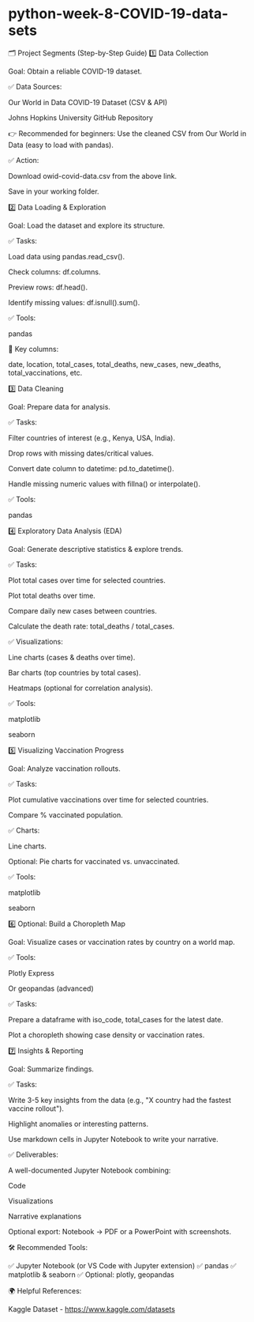 # python-week-8-COVID-19-data-sets

🗂️ Project Segments (Step-by-Step Guide)
1️⃣ Data Collection

Goal: Obtain a reliable COVID-19 dataset.

✅ Data Sources:

Our World in Data COVID-19 Dataset (CSV & API)

Johns Hopkins University GitHub Repository

👉 Recommended for beginners: Use the cleaned CSV from Our World in Data (easy to load with pandas).

✅ Action:

Download owid-covid-data.csv from the above link.

Save in your working folder.


2️⃣ Data Loading & Exploration

Goal: Load the dataset and explore its structure.

✅ Tasks:

Load data using pandas.read_csv().

Check columns: df.columns.

Preview rows: df.head().

Identify missing values: df.isnull().sum().

✅ Tools:

pandas

📌 Key columns:

date, location, total_cases, total_deaths, new_cases, new_deaths, total_vaccinations, etc.


3️⃣ Data Cleaning

Goal: Prepare data for analysis.

✅ Tasks:

Filter countries of interest (e.g., Kenya, USA, India).

Drop rows with missing dates/critical values.

Convert date column to datetime: pd.to_datetime().

Handle missing numeric values with fillna() or interpolate().

✅ Tools:

pandas

4️⃣ Exploratory Data Analysis (EDA)

Goal: Generate descriptive statistics & explore trends.

✅ Tasks:

Plot total cases over time for selected countries.

Plot total deaths over time.

Compare daily new cases between countries.

Calculate the death rate: total_deaths / total_cases.

✅ Visualizations:

Line charts (cases & deaths over time).

Bar charts (top countries by total cases).

Heatmaps (optional for correlation analysis).

✅ Tools:

matplotlib

seaborn

5️⃣ Visualizing Vaccination Progress

Goal: Analyze vaccination rollouts.

✅ Tasks:

Plot cumulative vaccinations over time for selected countries.

Compare % vaccinated population.

✅ Charts:

Line charts.

Optional: Pie charts for vaccinated vs. unvaccinated.

✅ Tools:

matplotlib

seaborn

6️⃣ Optional: Build a Choropleth Map

Goal: Visualize cases or vaccination rates by country on a world map.

✅ Tools:

Plotly Express

Or geopandas (advanced)

✅ Tasks:

Prepare a dataframe with iso_code, total_cases for the latest date.

Plot a choropleth showing case density or vaccination rates.

7️⃣ Insights & Reporting

Goal: Summarize findings.

✅ Tasks:

Write 3-5 key insights from the data (e.g., "X country had the fastest vaccine rollout").

Highlight anomalies or interesting patterns.

Use markdown cells in Jupyter Notebook to write your narrative.

✅ Deliverables:

A well-documented Jupyter Notebook combining:

Code

Visualizations

Narrative explanations

Optional export: Notebook → PDF or a PowerPoint with screenshots.

🛠️ Recommended Tools:

✅ Jupyter Notebook (or VS Code with Jupyter extension)
✅ pandas
✅ matplotlib & seaborn
✅ Optional: plotly, geopandas



🌍 Helpful References:

Kaggle Dataset - https://www.kaggle.com/datasets
